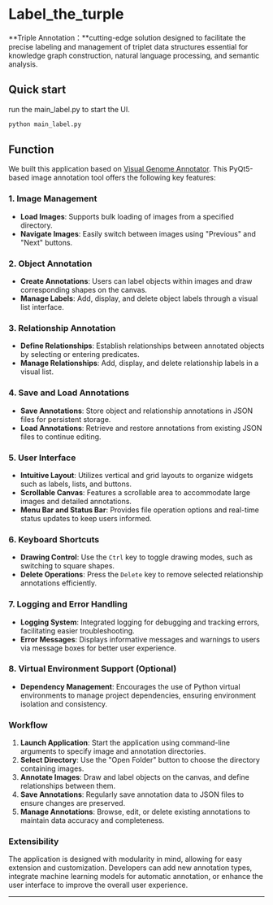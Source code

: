 # Label_the_turple

**Triple Annotation：**cutting-edge solution designed to facilitate the precise labeling and management of triplet data structures essential for knowledge graph construction, natural language processing, and semantic analysis.

## Quick start

run the main_label.py to start the UI.

```python
python main_label.py
```

## Function

We built this application based on [Visual Genome Annotator](https://github.com/qqqqhhqq/visual-genome-annotator). This PyQt5-based image annotation tool offers the following key features:

### 1. Image Management
- **Load Images**: Supports bulk loading of images from a specified directory.
- **Navigate Images**: Easily switch between images using "Previous" and "Next" buttons.

### 2. Object Annotation
- **Create Annotations**: Users can label objects within images and draw corresponding shapes on the canvas.
- **Manage Labels**: Add, display, and delete object labels through a visual list interface.

### 3. Relationship Annotation
- **Define Relationships**: Establish relationships between annotated objects by selecting or entering predicates.
- **Manage Relationships**: Add, display, and delete relationship labels in a visual list.

### 4. Save and Load Annotations
- **Save Annotations**: Store object and relationship annotations in JSON files for persistent storage.
- **Load Annotations**: Retrieve and restore annotations from existing JSON files to continue editing.

### 5. User Interface
- **Intuitive Layout**: Utilizes vertical and grid layouts to organize widgets such as labels, lists, and buttons.
- **Scrollable Canvas**: Features a scrollable area to accommodate large images and detailed annotations.
- **Menu Bar and Status Bar**: Provides file operation options and real-time status updates to keep users informed.

### 6. Keyboard Shortcuts
- **Drawing Control**: Use the `Ctrl` key to toggle drawing modes, such as switching to square shapes.
- **Delete Operations**: Press the `Delete` key to remove selected relationship annotations efficiently.

### 7. Logging and Error Handling
- **Logging System**: Integrated logging for debugging and tracking errors, facilitating easier troubleshooting.
- **Error Messages**: Displays informative messages and warnings to users via message boxes for better user experience.

### 8. Virtual Environment Support (Optional)
- **Dependency Management**: Encourages the use of Python virtual environments to manage project dependencies, ensuring environment isolation and consistency.

### Workflow
1. **Launch Application**: Start the application using command-line arguments to specify image and annotation directories.
2. **Select Directory**: Use the "Open Folder" button to choose the directory containing images.
3. **Annotate Images**: Draw and label objects on the canvas, and define relationships between them.
4. **Save Annotations**: Regularly save annotation data to JSON files to ensure changes are preserved.
5. **Manage Annotations**: Browse, edit, or delete existing annotations to maintain data accuracy and completeness.

### Extensibility
The application is designed with modularity in mind, allowing for easy extension and customization. Developers can add new annotation types, integrate machine learning models for automatic annotation, or enhance the user interface to improve the overall user experience.

---
